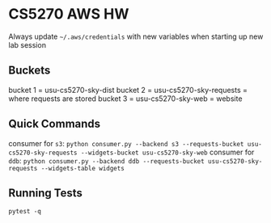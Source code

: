 # CS5270 AWS HW
Always update `~/.aws/credentials` with new variables when starting up new lab session 


## Buckets
bucket 1 = usu-cs5270-sky-dist
bucket 2 = usu-cs5270-sky-requests = where requests are stored
bucket 3 = usu-cs5270-sky-web = website

## Quick Commands
consumer for `s3`: `python consumer.py --backend s3 --requests-bucket usu-cs5270-sky-requests --widgets-bucket usu-cs5270-sky-web`
consumer for `ddb`: `python consumer.py --backend ddb --requests-bucket usu-cs5270-sky-requests --widgets-table widgets`

## Running Tests
`pytest -q`